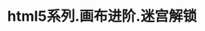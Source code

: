 ---
layout: result
title: html5系列.画布进阶.迷宫解锁
keywords:	 "html5,canvas,画布进阶,迷宫解锁"
description: "html5 canvas 画布进阶 迷宫解锁"
referrertitle: "html5系列.画布进阶.迷宫解锁"
referrer: "/2015/01/01/html5-maze-unlock/"
hash: "JobGZV"  
height: 390
---